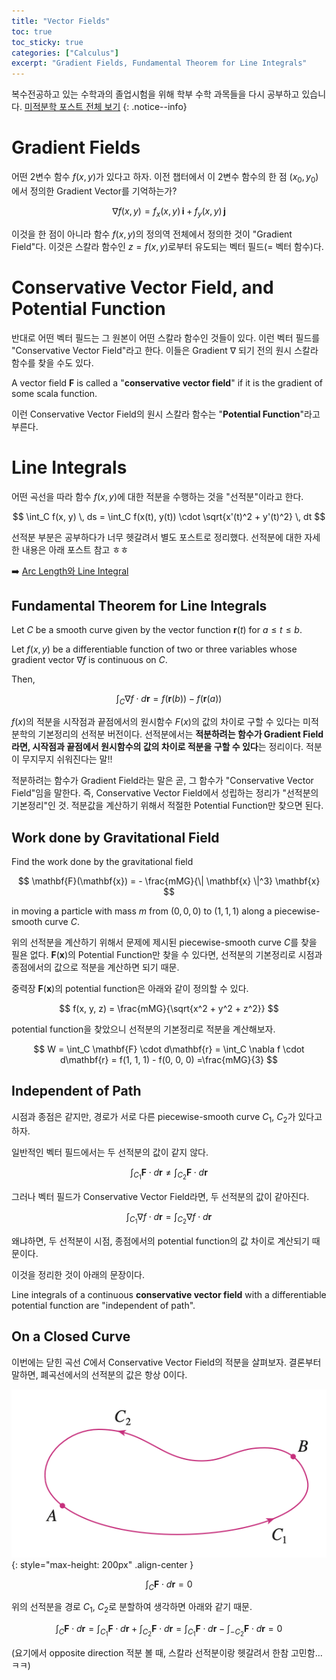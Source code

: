 ```yaml
---
title: "Vector Fields"
toc: true
toc_sticky: true
categories: ["Calculus"]
excerpt: "Gradient Fields, Fundamental Theorem for Line Integrals"
---
```


복수전공하고 있는 수학과의 졸업시험을 위해 학부 수학 과목들을 다시 공부하고 있습니다. [미적분학 포스트 전체 보기](/categories/calculus)
{: .notice--info}

# Gradient Fields

어떤 2변수 함수 $f(x, y)$가 있다고 하자. 이전 챕터에서 이 2변수 함수의 한 점 $(x_0, y_0)$에서 정의한 Gradient Vector를 기억하는가?

$$
\nabla f(x, y) = f_x(x, y) \, \mathbf{i} + f_y(x, y) \, \mathbf{j}
$$

이것을 한 점이 아니라 함수 $f(x, y)$의 정의역 전체에서 정의한 것이 "Gradient Field"다. 이것은 스칼라 함수인 $z = f(x, y)$로부터 유도되는 벡터 필드(= 벡터 함수)다.

# Conservative Vector Field, and Potential Function

반대로 어떤 벡터 필드는 그 원본이 어떤 스칼라 함수인 것들이 있다. 이런 벡터 필드를 "Conservative Vector Field"라고 한다. 이들은 Gradient $\nabla$ 되기 전의 원시 스칼라 함수를 찾을 수도 있다.

<div class="definition" markdown="1">

A vector field $\mathbf{F}$ is called a "**conservative vector field**" if it is the gradient of some scala function.

</div>

이런 Conservative Vector Field의 원시 스칼라 함수는 "**Potential Function**"라고 부른다.


# Line Integrals

어떤 곡선을 따라 함수 $f(x, y)$에 대한 적분을 수행하는 것을 "선적분"이라고 한다.

$$
\int_C f(x, y) \, ds = \int_C f(x(t), y(t)) \cdot \sqrt{x'(t)^2 + y'(t)^2} \, dt
$$

선적분 부분은 공부하다가 너무 헷갈려서 별도 포스트로 정리했다. 선적분에 대한 자세한 내용은 아래 포스트 참고 ㅎㅎ

➡️ [Arc Length와 Line Integral](/2024/06/30/arc-length-and-line-integral/)


## Fundamental Theorem for Line Integrals

<div class="definition" markdown="1">

Let $C$ be a smooth curve given by the vector function $\mathbf{r}(t)$ for $a \le t \le b$.

Let $f(x, y)$ be a differentiable function of two or three variables whose gradient vector $\nabla f$ is continuous on $C$.

Then,

$$
\int_{C} \nabla f \cdot d\mathbf{r} = f(\mathbf{r}(b)) - f(\mathbf{r}(a))
$$

</div>

$f(x)$의 적분을 시작점과 끝점에서의 원시함수 $F(x)$의 값의 차이로 구할 수 있다는 미적분학의 기본정리의 선적분 버전이다. 선적분에서는 **적분하려는 함수가 Gradient Field라면, 시작점과 끝점에서 원시함수의 값의 차이로 적분을 구할 수 있다**는 정리이다. 적분이 무지무지 쉬워진다는 말!!

적분하려는 함수가 Gradient Field라는 말은 곧, 그 함수가 "Conservative Vector Field"임을 말한다. 즉, Conservative Vector Field에서 성립하는 정리가 "선적분의 기본정리"인 것. 적분값을 계산하기 위해서 적절한 Potential Function만 찾으면 된다.

## Work done by Gravitational Field

<div class="problem" markdown="1">

Find the work done by the gravitational field

$$
\mathbf{F}(\mathbf{x}) = - \frac{mMG}{\| \mathbf{x} \|^3} \mathbf{x}
$$

in moving a particle with mass $m$ from $(0, 0, 0)$ to $(1, 1, 1)$ along a piecewise-smooth curve $C$.

</div>

위의 선적분을 계산하기 위해서 문제에 제시된 piecewise-smooth curve $C$를 찾을 필욘 없다. $\mathbf{F}(\mathbf{x})$의 Potential Function만 찾을 수 있다면, 선적분의 기본정리로 시점과 종점에서의 값으로 적분을 계산하면 되기 때문.

중력장 $\mathbf{F}(\mathbf{x})$의 potential function은 아래와 같이 정의할 수 있다.

$$
f(x, y, z) = \frac{mMG}{\sqrt{x^2 + y^2 + z^2}}
$$

potential function을 찾았으니 선적분의 기본정리로 적분을 계산해보자.

$$
W = \int_C \mathbf{F} \cdot d\mathbf{r} = \int_C \nabla f \cdot d\mathbf{r} = f(1, 1, 1) - f(0, 0, 0) =\frac{mMG}{3}
$$

## Independent of Path

시점과 종점은 같지만, 경로가 서로 다른 piecewise-smooth curve $C_1$, $C_2$가 있다고 하자.

일반적인 벡터 필드에서는 두 선적분의 값이 같지 않다.

$$
\int_{C_1} \mathbf{F} \cdot d \mathbf{r} \ne \int_{C_2} \mathbf{F} \cdot d \mathbf{r}
$$

그러나 벡터 필드가 Conservative Vector Field라면, 두 선적분의 값이 같아진다.

$$
\int_{C_1} \nabla f \cdot d \mathbf{r} = \int_{C_2} \nabla f \cdot d \mathbf{r}
$$

왜냐하면, 두 선적분이 시점, 종점에서의 potential function의 값 차이로 계산되기 때문이다.

이것을 정리한 것이 아래의 문장이다.

<div class="definition" markdown="1">

Line integrals of a continuous **conservative vector field** with a differentiable potential function are "independent of path".

</div>


## On a Closed Curve

이번에는 닫힌 곡선 $C$에서 Conservative Vector Field의 적분을 살펴보자. 결론부터 말하면, 폐곡선에서의 선적분의 값은 항상 0이다.

![](/images/mathematics/calculus/closed-curve.png){: style="max-height: 200px" .align-center }

$$
\int_{C} \mathbf{F} \cdot d\mathbf{r} = 0
$$

위의 선적분을 경로 $C_1$, $C_2$로 분할하여 생각하면 아래와 같기 때문.

$$
\int_{C} \mathbf{F} \cdot d\mathbf{r}
= \int_{C_1} \mathbf{F} \cdot d\mathbf{r} + \int_{C_2} \mathbf{F} \cdot d\mathbf{r}
= \int_{C_1} \mathbf{F} \cdot d\mathbf{r} - \int_{-C_2} \mathbf{F} \cdot d\mathbf{r}
= 0
$$

(요기에서 opposite direction 적분 볼 때, 스칼라 선적분이랑 헷갈려서 한참 고민함... ㅋㅋ)

